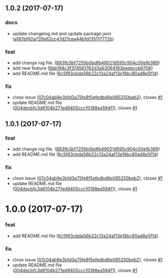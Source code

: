 <a name="1.0.2"></a>
## 1.0.2 (2017-07-17)


### docs

* update changelog.md and update package.json ([a187bf92a735b62cc47d21cea44b1d135117772b](https://github.com/benjsrm/git-commit-demo/commit/a187bf92a735b62cc47d21cea44b1d135117772b))

### feat

* add change log file. ([883fb3bf7255b0bdfb49021d595c904c00efb389](https://github.com/benjsrm/git-commit-demo/commit/883fb3bf7255b0bdfb49021d595c904c00efb389))
* add new feature ([6bb194c3f374561762d3a63064193bedeccb6706](https://github.com/benjsrm/git-commit-demo/commit/6bb194c3f374561762d3a63064193bedeccb6706))
* add README.md file ([6c5f63cbda56b22c13a24af13e18bc80ad8e5f1d](https://github.com/benjsrm/git-commit-demo/commit/6c5f63cbda56b22c13a24af13e18bc80ad8e5f1d))

### fix

* close issue ([07c04ab9e3bfd3a75fe8f5efedbd6e065250beb2](https://github.com/benjsrm/git-commit-demo/commit/07c04ab9e3bfd3a75fe8f5efedbd6e065250beb2)), closes [#1](https://github.com/benjsrm/git-commit-demo/issues/1)
* update README.md file ([004decbfc3d6104b271ed9405ccc10188ea594f1](https://github.com/benjsrm/git-commit-demo/commit/004decbfc3d6104b271ed9405ccc10188ea594f1)), closes [#1](https://github.com/benjsrm/git-commit-demo/issues/1)



<a name="1.0.1"></a>
## 1.0.1 (2017-07-17)


### feat

* add change log file. ([883fb3bf7255b0bdfb49021d595c904c00efb389](https://github.com/benjsrm/git-commit-demo/commit/883fb3bf7255b0bdfb49021d595c904c00efb389))
* add README.md file ([6c5f63cbda56b22c13a24af13e18bc80ad8e5f1d](https://github.com/benjsrm/git-commit-demo/commit/6c5f63cbda56b22c13a24af13e18bc80ad8e5f1d))

### fix

* close issue ([07c04ab9e3bfd3a75fe8f5efedbd6e065250beb2](https://github.com/benjsrm/git-commit-demo/commit/07c04ab9e3bfd3a75fe8f5efedbd6e065250beb2)), closes [#1](https://github.com/benjsrm/git-commit-demo/issues/1)
* update README.md file ([004decbfc3d6104b271ed9405ccc10188ea594f1](https://github.com/benjsrm/git-commit-demo/commit/004decbfc3d6104b271ed9405ccc10188ea594f1)), closes [#1](https://github.com/benjsrm/git-commit-demo/issues/1)



<a name="1.0.0"></a>
# 1.0.0 (2017-07-17)


### feat

* add README.md file ([6c5f63cbda56b22c13a24af13e18bc80ad8e5f1d](https://github.com/benjsrm/git-commit-demo/commit/6c5f63cbda56b22c13a24af13e18bc80ad8e5f1d))

### fix

* close issue ([07c04ab9e3bfd3a75fe8f5efedbd6e065250beb2](https://github.com/benjsrm/git-commit-demo/commit/07c04ab9e3bfd3a75fe8f5efedbd6e065250beb2)), closes [#1](https://github.com/benjsrm/git-commit-demo/issues/1)
* update README.md file ([004decbfc3d6104b271ed9405ccc10188ea594f1](https://github.com/benjsrm/git-commit-demo/commit/004decbfc3d6104b271ed9405ccc10188ea594f1)), closes [#1](https://github.com/benjsrm/git-commit-demo/issues/1)



